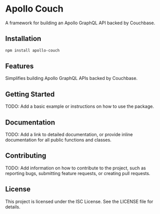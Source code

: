 # Apollo Couch

A framework for building an Apollo GraphQL API backed by Couchbase.

## Installation

```bash
npm install apollo-couch
```

## Features
Simplifies building Apollo GraphQL APIs backed by Couchbase.

## Getting Started
TODO: Add a basic example or instructions on how to use the package.

## Documentation
TODO: Add a link to detailed documentation, or provide inline documentation for all public functions and classes.

## Contributing
TODO: Add information on how to contribute to the project, such as reporting bugs, submitting feature requests, or creating pull requests.

## License
This project is licensed under the ISC License. See the LICENSE file for details.